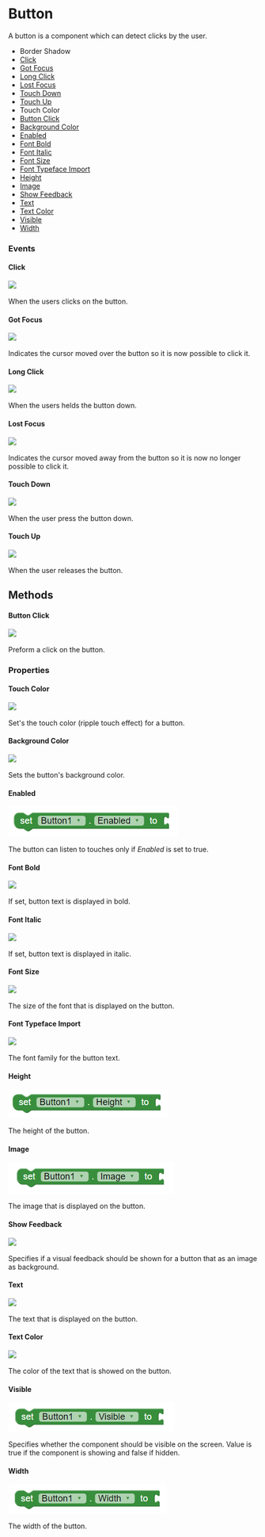 # Button

A button is a component which can detect clicks by the user.

* Border Shadow
* [Click](button.md#click)
* [Got Focus](button.md#got-focus)
* [Long Click](button.md#long-click)
* [Lost Focus](button.md#lost-focus)
* [Touch Down](button.md#touch-down)
* [Touch Up](button.md#touch-up)
* Touch Color
* [Button Click](button.md#button-click)
* [Background Color](button.md#background-color)
* [Enabled](button.md#enabled)
* [Font Bold](button.md#font-bold)
* [Font Italic](button.md#font-italic)
* [Font Size](button.md#font-size)
* [Font Typeface Import](button.md#font-typeface-import)
* [Height](button.md#height)
* [Image](button.md#image)
* [Show Feedback](button.md#show-feedback)
* [Text](button.md#text)
* [Text Color](button.md#text-color)
* [Visible](button.md#visible)
* [Width](button.md#width)

### Events

#### Click

![](../../.gitbook/assets/click.png)

When the users clicks on the button.

#### Got Focus

![](../../.gitbook/assets/gotfocus.png)

Indicates the cursor moved over the button so it is now possible to click it.

#### Long Click

![](../../.gitbook/assets/longclick.png)

When the users helds the button down.

#### Lost Focus

![](../../.gitbook/assets/lostfocus.png)

Indicates the cursor moved away from the button so it is now no longer possible to click it.

#### Touch Down

![](../../.gitbook/assets/touchdown.png)

When the user press the button down.

#### Touch Up

![](../../.gitbook/assets/touchup.png)

When the user releases the button.

## Methods

#### Button Click

![](../../.gitbook/assets/buttonclick.png)

Preform a click on the button.

### Properties

#### Touch Color

![](https://github.com/makeroid/docs/tree/6b89ce9eb8c93762fd238491325318be0e89c35f/assets/touchcolor.png)

Set's the touch color \(ripple touch effect\) for a button.

#### Background Color

![](../../.gitbook/assets/backgroundcolor.png)

Sets the button's background color.

#### Enabled

![](../../.gitbook/assets/enabled-2.png)

The button can listen to touches only if _Enabled_ is set to true.

#### Font Bold

![](../../.gitbook/assets/fontbold.png)

If set, button text is displayed in bold.

#### Font Italic

![](../../.gitbook/assets/fontitalic.png)

If set, button text is displayed in italic.

#### Font Size

![](../../.gitbook/assets/fontsize.png)

The size of the font that is displayed on the button.

#### Font Typeface Import

![](../../.gitbook/assets/fonttypefaceimport.png)

The font family for the button text.

#### Height

![](../../.gitbook/assets/height-2.png)

The height of the button.

#### Image

![](../../.gitbook/assets/image-1.png)

The image that is displayed on the button.

#### Show Feedback

![](../../.gitbook/assets/showfeedback.png)

Specifies if a visual feedback should be shown for a button that as an image as background.

#### Text

![](../../.gitbook/assets/text.png)

The text that is displayed on the button.

#### Text Color

![](../../.gitbook/assets/textcolor.png)

The color of the text that is showed on the button.

#### Visible

![](../../.gitbook/assets/visible-2.png)

Specifies whether the component should be visible on the screen. Value is true if the component is showing and false if hidden.

#### Width

![](../../.gitbook/assets/width-2.png)

The width of the button.

